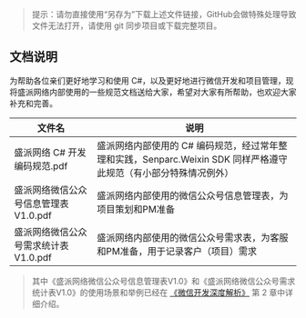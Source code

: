 
> 提示：请勿直接使用“另存为”下载上述文件链接，GitHub会做特殊处理导致文件无法打开，请使用 git 同步项目或下载完整项目。

## 文档说明

为帮助各位亲们更好地学习和使用 C#，以及更好地进行微信开发和项目管理，现将盛派网络内部使用的一些规范文档送给大家，希望对大家有所帮助，也欢迎大家补充和完善。

|文件名     | 说明
|----------|-------------
|盛派网络 C# 开发编码规范.pdf  | 盛派网络内部使用的 C# 编码规范，经过常年整理和实践，Senparc.Weixin SDK 同样严格遵守此规范（有小部分特殊情况例外）
|盛派网络微信公众号信息管理表V1.0.pdf | 盛派网络内部使用的微信公众号信息管理表，为项目策划和PM准备
|盛派网络微信公众号需求统计表V1.0.pdf | 盛派网络内部使用的微信公众号需求表，为客服和PM准备，用于记录客户（项目）需求

> 其中《盛派网络微信公众号信息管理表V1.0》和《盛派网络微信公众号需求统计表V1.0》的使用场景和举例已经在 
[《微信开发深度解析》](https://book.weixin.senparc.com/book/link?code=github-authorityfile) 第 2 章中详细介绍。
